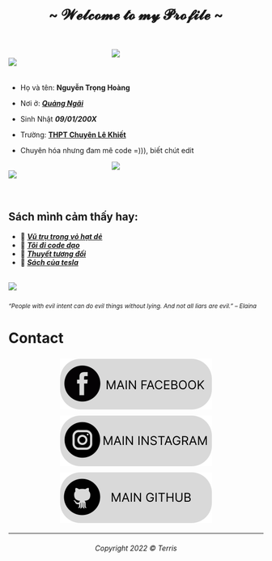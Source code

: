 <h1 align="center">~ 𝓦𝓮𝓵𝓬𝓸𝓶𝓮 𝓽𝓸 𝓶𝔂 𝓟𝓻𝓸𝓯𝓲𝓵𝓮 ~</h1>
<br>
<p>
<div>
<img src="./img/Profile-elaina.png" width="300" align="right" />
<br/>
<img src="./img/AboutMe-elaina.png" width="500" />
<br/>
<br/>
  
- Họ và tên: **Nguyễn Trọng Hoàng**

- Nơi ở: [***Quảng Ngãi***](https://www.google.com/search?q=Qu%E1%BA%A3ng+Ng%C3%A3i&sxsrf=ALiCzsaHuZRmsPF5TRIZz4ge-TFt-mo06Q%3A1668695516295&ei=3EV2Y4TLEcml2roPtemCeA&ved=0ahUKEwiEqfKbt7X7AhXJklYBHbW0AA8Q4dUDCA8&uact=5&oq=Qu%E1%BA%A3ng+Ng%C3%A3i&gs_lcp=Cgxnd3Mtd2l6LXNlcnAQAzIICAAQgAQQsQMyBQgAEIAEMgUIABCABDIICC4QgAQQ1AIyBQgAEIAEMggILhCABBDUAjIFCAAQgAQyBQgAEIAEMgUIABCABDIFCAAQgAQ6BAgAEEdKBAhBGABKBAhGGABQ8zdY8zdggj5oAHACeACAAZ4BiAGeAZIBAzAuMZgBAKABAqABAcgBCMABAQ&sclient=gws-wiz-serp)

- Sinh Nhật ***09/01/200X***

- Trường: [**THPT Chuyên Lê Khiết**](https://www.google.com/search?q=thpt+chuy%C3%AAn+l%C3%AA+khi%E1%BA%BFt&source=lmns&bih=884&biw=1821&hl=vi&sa=X&ved=2ahUKEwjj3ce6vrX7AhXPzIsBHZ6PDEUQ_AUoAHoECAEQAA)

- Chuyên hóa nhưng đam mê code =))), biết chút edit 
<img src="./img/Waifu-elainaa.png" width="300" align="right" />
<br/>
<img src="./img/Repo-elaina.png" width="500" />
<br/> 

<br/> </p>
  ## Sách mình cảm thấy hay:
- 📗 [***Vũ trụ trong vỏ hạt dẻ***](https://www.google.com/search?q=v%C5%A9+tr%E1%BB%A5+trong+h%E1%BA%A1t+d%E1%BA%BB&sxsrf=ALiCzsbX74q6GMvi8-r7RCQ4MAxb6nOksw%3A1668695858839&source=hp&ei=Mkd2Y-S3MOql2roPv8CcwAw&iflsig=AJiK0e8AAAAAY3ZVQrBaiRKENuWggM7TdRR_kDt7dMNR&ved=0ahUKEwjkmJu_uLX7AhXqklYBHT8gB8gQ4dUDCAg&uact=5&oq=v%C5%A9+tr%E1%BB%A5+trong+h%E1%BA%A1t+d%E1%BA%BB&gs_lcp=Cgdnd3Mtd2l6EAMyBQguEIAEMgYIABAWEB4yBggAEBYQHjIGCAAQFhAeMgYIABAWEB4yBggAEBYQHjIGCAAQFhAeMgYIABAWEB4yBggAEBYQHjIGCAAQFhAeOgQIIxAnOgsIABCABBCxAxCDAToRCC4QgAQQsQMQgwEQxwEQ0QM6BQgAEIAEOgQIABBDOgoILhDHARDRAxBDOgQILhBDOg4ILhCABBCxAxCDARDUAjoLCC4QgAQQsQMQ1AI6CgguELEDEIMBEEM6BwguELEDEEM6CwguEIAEELEDEIMBOggIABCABBCxAzoICC4QgAQQsQM6BwgAELEDEEM6CAguEIAEENQCOgsILhCABBDHARDRAzoICC4Q1AIQgAQ6BwgAEIAEEAo6CAgAEBYQHhAPUABY5RtgvxxoAHAAeACAAbIBiAGNGZIBBDAuMjKYAQCgAQE&sclient=gws-wiz) <br/>
- 📘 [***Tôi đi code dạo***](https://www.google.com/search?q=t%C3%B4i+%C4%91i+code+d%E1%BA%A1o+s%C3%A1ch&sxsrf=ALiCzsbMdbUKYRoUYO3ethEyceEPqpzgpw%3A1668695864082&ei=OEd2Y-jEBPba2roPrsWdwAs&ved=0ahUKEwjowN3BuLX7AhV2rVYBHa5iB7gQ4dUDCA8&uact=5&oq=t%C3%B4i+%C4%91i+code+d%E1%BA%A1o+s%C3%A1ch&gs_lcp=Cgxnd3Mtd2l6LXNlcnAQAzIFCAAQgAQ6BAgjECc6BAgAEEM6CwgAEIAEELEDEIMBOggIABCxAxCDAToECC4QQzoHCC4QsQMQQzoHCC4Q1AIQQzoECAAQAzoICC4QgAQQ1AI6BQguEIAEOggIABCABBCxAzoGCAAQFhAeOgcIABCABBANOgYIABAeEA06CAgAEAUQHhANOgUIIRCgAToICCEQFhAeEB1KBAhBGABKBAhGGABQAFi2O2CvPWgDcAF4AYABlAKIAbsmkgEGMC4yNi40mAEAoAEBwAEB&sclient=gws-wiz-serp) <br/>
- 📙 [***Thuyết tương đối***](https://www.google.com/search?q=s%C3%A1ch+thuy%E1%BA%BFt+t%C6%B0%C6%A1ng+%C4%91%E1%BB%91i&bih=884&biw=1821&hl=vi&sxsrf=ALiCzsaMBm-fQuMiWUSPfi3kXC2rs3KpnQ%3A1668697461591&ei=dU12Y-jBI9Ok2roPgu-XuAQ&ved=0ahUKEwio0L27vrX7AhVTklYBHYL3BUcQ4dUDCA8&uact=5&oq=s%C3%A1ch+thuy%E1%BA%BFt+t%C6%B0%C6%A1ng+%C4%91%E1%BB%91i&gs_lcp=Cgxnd3Mtd2l6LXNlcnAQAzIFCAAQgAQyBQgAEIAEOgQIIxAnOgoILhDHARCvARBDOgQIABBDOgsIABCABBCxAxCDAToICAAQsQMQgwE6BAguEEM6BwgAEIAEEAo6BwgjEOoCECc6BggjECcQEzoRCC4QgAQQsQMQgwEQxwEQ0QM6CAgAEIAEELEDOgsILhCABBCxAxCDAToICC4QsQMQgwE6EAguELEDEIMBEMcBENEDEEM6CggAELEDEIMBEEM6BQguEIAEOgcIABCABBANOgYIABAeEA06BggAEBYQHjoFCCEQoAFKBAhBGABKBAhGGABQAFjDK2DVLmgEcAF4AYAB6gGIAdAlkgEGMC4zMC4ymAEAoAEBsAEKwAEB&sclient=gws-wiz-serp) <br/>
- 📕 [***Sách của tesla***](https://www.google.com/search?q=s%C3%A1ch+c%E1%BB%A7a+tesla&bih=884&biw=1821&hl=vi&sxsrf=ALiCzsbz73_vP38sJ3TSxvkE2Q56Bp8HDg%3A1668697592292&ei=-E12Y_e5EYHl2roPsOuU8A4&ved=0ahUKEwj3lef5vrX7AhWBslYBHbA1Be4Q4dUDCA8&uact=5&oq=s%C3%A1ch+c%E1%BB%A7a+tesla&gs_lcp=Cgxnd3Mtd2l6LXNlcnAQAzoECCMQJzoGCCMQJxATOgQIABBDOgsIABCABBCxAxCDAToICAAQgAQQsQM6CwguEIAEELEDEIMBOgUIABCABDoRCC4QgAQQsQMQgwEQxwEQ0QM6BAguEEM6BwgAELEDEEM6BQguEIAESgQIQRgASgQIRhgAUABY2RZgjxpoAHABeACAAakBiAG7EpIBBDAuMTeYAQCgAQHAAQE&sclient=gws-wiz-serp) <br/>

<br/>
<img src="./img/banner-elainaa.png" width="500"  /><br/>
  
<sub> *“People with evil intent can do evil things without lying. And not all liars are evil.” – Elaina* </sub>
<!--
<img src="https://metrics.lecoq.io/Eilaluth?template=classic&base.header=0&base.activity=0&base.community=0&base.repositories=0&base.metadata=0&repositories=1&repositories=100&repositories.batch=100&repositories.forks=false&repositories.affiliations=owner&repositories.featured=Eilaluth%2FAyano%2CEilaluth%2FKyoko%2CEilaluth%2FKanna%2CEilaluth%2FHotaru%2CEilaluth%2FMocha&config.timezone=Asia%2FJakart"  />
-->
# Contact
<p align="center">
 <a href="https://www.facebook.com/t.hoang0901/">
    <img src="resources/facebook.svg" alt="facebook" style="vertical-align:top; margin:6px 4px">
  </a>  
<a href="https://www.instagram.com/terris.91/">
    <img src="resources/instagram.svg" alt="instagram" style="vertical-align:top; margin:6px 4px">
  </a>  
  </a>  
<a href="https://github.com/terris91">
    <img src="resources/github.svg" alt="github" style="vertical-align:top; margin:6px 4px">
  </a>  </p> 
 
<hr>

<h6 align="center">
  
 *Copyright 2022 © Terris*
  
</div>
